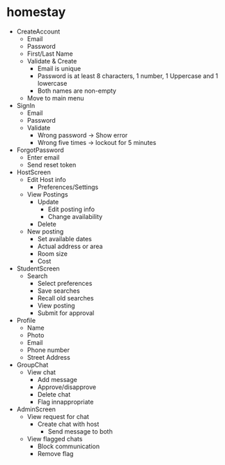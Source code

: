 homestay
========

* CreateAccount
  * Email
  * Password
  * First/Last Name
  * Validate & Create
    * Email is unique
    * Password is at least 8 characters, 1 number, 1 Uppercase and 1 lowercase
    * Both names are non-empty
  * Move to main menu
* SignIn
  * Email
  * Password
  * Validate
    * Wrong password -> Show error
    * Wrong five times -> lockout for 5 minutes
* ForgotPassword
  * Enter email
  * Send reset token
* HostScreen
  * Edit Host info
    * Preferences/Settings
  * View Postings
    * Update
      * Edit posting info
      * Change availability
    * Delete
  * New posting
    * Set available dates
    * Actual address or area
    * Room size
    * Cost
* StudentScreen
  * Search
    * Select preferences
    * Save searches
    * Recall old searches
    * View posting
    * Submit for approval
* Profile
  * Name
  * Photo
  * Email
  * Phone number
  * Street Address
* GroupChat
  * View chat
    * Add message
    * Approve/disapprove
    * Delete chat
    * Flag innappropriate
* AdminScreen
  * View request for chat
    * Create chat with host
      * Send message to both
  * View flagged chats
    * Block communication
    * Remove flag
